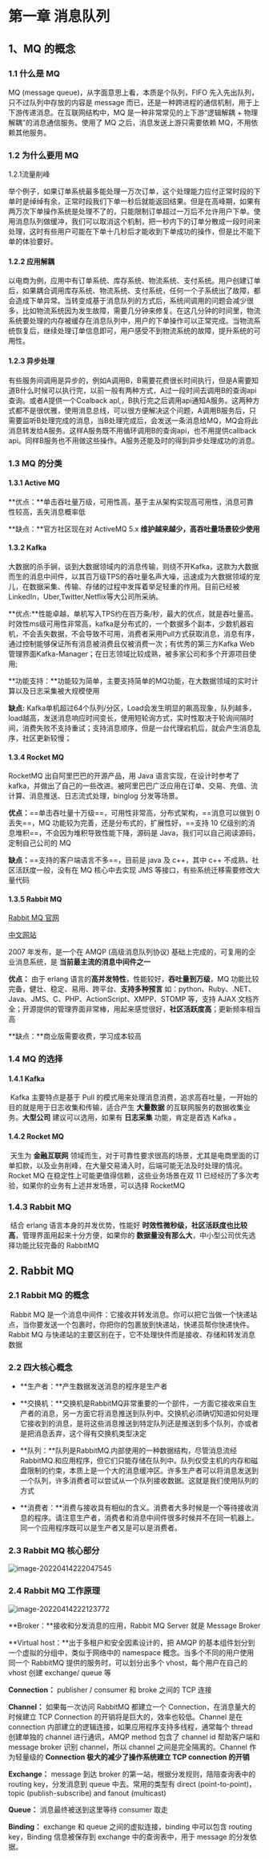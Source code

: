 # 第一章 消息队列

## 1、MQ 的概念

### 1.1 什么是 MQ
MQ (message queue)，从字面意思上看，本质是个队列，FIFO 先入先出队列，只不过队列中存放的内容是 message 而已，还是一种跨进程的通信机制，用于上下游传递消息。在互联网结构中，MQ 是一种非常常见的上下游“逻辑解耦 + 物理解耦”的消息通信服务。使用了 MQ 之后，消息发送上游只需要依赖 MQ，不用依赖其他服务。





### 1.2 为什么要用 MQ
1.2.1流量削峰

举个例子，如果订单系统最多能处理一万次订单，这个处理能力应付正常时段的下单时是绰绰有余，正常时段我们下单一秒后就能返回结果。但是在高峰期，如果有两万次下单操作系统是处理不了的，只能限制订单超过一万后不允许用户下单。使用消息队列做缓冲，我们可以取消这个机制，把一秒内下的订单分散成一段时间来处理，这时有些用户可能在下单十几秒后才能收到下单成功的操作，但是比不能下单的体验要好。



#### 1.2.2 应用解耦
以电商为例，应用中有订单系统、库存系统、物流系统、支付系统。用户创建订单后，如果耦合调用库存系统、物流系统、支付系统，任何一个子系统出了故障，都会造成下单异常。当转变成基于消息队列的方式后，系统间调用的问题会减少很多，比如物流系统因为发生故障，需要几分钟来修复。在这几分钟的时间里，物流系统要处理的内存被缓存在消息队列中，用户的下单操作可以正常完成。当物流系统恢复后，继续处理订单信息即可，用户感受不到物流系统的故障，提升系统的可用性。



#### 1.2.3 异步处理
有些服务间调用是异步的，例如A调用B，B需要花费很长时间执行，但是A需要知道B什么时候可以执行完，以前一般有两种方式，A过一段时间去调用B的查询api查询。或者A提供一个Ccalback apl,，B执行完之后调用api通知A服务。这两种方式都不是很优雅，使用消息总线，可以很方便解决这个问题，A调用B服务后，只需要监听B处理完成的消息，当B处理完成后，会发送一条消息给MQ，MQ会将此消息转发给A服务。这样A服务既不用循环调用B的查询api，也不用提供callback api。同样B服务也不用做这些操作。A服务还能及时的得到异步处理成功的消息。




### 1.3  MQ 的分类
#### 1.3.1 Active MQ

**优点：**单击吞吐量万级，可用性高，基于主从架构实现高可用性，消息可靠性较高，丢失消息概率低

**缺点：**官方社区现在对 ActiveMQ 5.x **维护越来越少，高吞吐量场景较少使用**



#### 1.3.2 Kafka

 大数据的杀手锏，谈到大数据领域内的消息传输，则绕不开Kafka，这款为大数据而生的消息中间件，以其百万级TPS的吞吐量名声大噪，迅速成为大数据领域的宠儿，在数据采集、传输、存储的过程中发挥着举足轻重的作用。目前已经被LinkedIn，Uber,Twitter,Netflix等大公司所采纳。

**优点:**性能卓越，单机写入TPS约在百万条/秒，最大的优点，就是吞吐量高。时效性ms级可用性非常高，kafka是分布式的，一个数据多个副本，少数机器宕机，不会丢失数据，不会导致不可用，消费者采用Pull方式获取消息，消息有序，通过控制能够保证所有消息被消费且仅被消费一次；有优秀的第三方Kafka Web管理界面Kafka-Manager；在日志领域比较成熟，被多家公司和多个开源项目使用;

**功能支持：**功能较为简单，主要支持简单的MQ功能，在大数据领域的实时计算以及日志采集被大规模使用

**缺点:** Kafka单机超过64个队列/分区，Load会发生明显的飙高现象，队列越多，load越高，发送消息响应时间变长，使用短轮询方式，实时性取决于轮询间隔时间，消费失败不支持重试；支持消息顺序，但是一台代理宕机后，就会产生消息乱序，社区更新较慢；



#### 1.3.4 Rocket MQ

RocketMQ 出自阿里巴巴的开源产品，用 Java 语言实现，在设计时参考了 kafka，并做出了自己的一些改进。被阿里巴巴广泛应用在订单、交易、充值、流计算、消息推送、日志流式处理，binglog 分发等场景。

**优点：**==单击吞吐量十万级==，可用性非常高，分布式架构，==消息可以做到 0 丢失==，MQ 功能较为完善，还是分布式的，扩展性好，==支持 10 亿级别的消息堆积==，不会因为堆积导致性能下降，源码是 Java，我们可以自己阅读源码，定制自己公司的 MQ

**缺点：**==支持的客户端语言不多==，目前是 java 及 c++，其中 c++ 不成熟，社区活跃度一般，没有在 MQ 核心中去实现 JMS 等接口，有些系统迁移需要修改大量代码



#### 1.3.5 Rabbit MQ

[Rabbit MQ 官网](https://rabbitmq.com/)

[中文网站](http://rabbitmq.mr-ping.com/)



2007 年发布，是一个在 AMQP (高级消息队列协议) 基础上完成的，可复用的企业消息系统，是 **当前最主流的消息中间件之一**

**优点：** 由于 erlang 语言的**高并发特性**，性能较好，**吞吐量到万级**，MQ 功能比较完备，健壮、稳定、易用、跨平台、**支持多种预言** 如：python、Ruby、.NET、Java、JMS、C、PHP、ActionScript、XMPP、STOMP 等，支持 AJAX 文档齐全；开源提供的管理界面非常棒，用起来感觉很好，**社区活跃度高**；更新频率相当高

**缺点：**商业版需要收费，学习成本较高



### 1.4 MQ 的选择

####  1.4.1 Kafka

​	Kafka 主要特点是基于 Pull 的模式用来处理消息消费，追求高吞吐量，一开始的目的就是用于日志收集和传输，适合产生 **大量数据** 的互联网服务的数据收集业务。**大型公司** 建议可以选用，如果有 **日志采集** 功能，肯定是首选 Kafka 。



#### 1.4.2 Rocket MQ

​	天生为 **金融互联网** 领域而生，对于可靠性要求很高的场景，尤其是电商里面的订单扣款，以及业务削峰，在大量交易涌入时，后端可能无法及时处理的情况。Rocket MQ 在稳定性上可能更值得信赖，这些业务场景在双 11 已经经历了多次考验，如果你的业务有上述并发场景，可以选择 RocketMQ



### 1.4.3 Rabbit MQ

​	结合 erlang 语言本身的并发优势，性能好 **时效性微秒级，社区活跃度也比较高**，管理界面用起来十分方便，如果你的 **数据量没有那么大**，中小型公司优先选择功能比较完备的 RabbitMQ





## 2. Rabbit MQ

### 2.1 Rabbit MQ 的概念

​	Rabbit MQ 是一个消息中间件：它接收并转发消息。你可以把它当做一个快递站点，当你要发送一个包裹时，你把你的包裹放到快递站，快递员帮你快递快件。Rabbit MQ 与快递站的主要区别在于，它不处理快件而是接收、存储和转发消息数据



### 2.2 四大核心概念

- **生产者：**产生数据发送消息的程序是生产者

- **交换机：**交换机是RabbitMQ非常重要的一个部件，一方面它接收来自生产者的消息，另一方面它将消息推送到队列中。交换机必须确切知道如何处理它接收到的消息，是将这些消息推送到特定队列还是推送到多个队列，亦或者是把消息丢弃，这个得有交换机类型决定
- **队列：**队列是RabbitMQ.内部使用的一种数据结构，尽管消息流经RabbitMQ.和应用程序，但它们只能存储在队列中。队列仅受主机的内存和磁盘限制的约束，本质上是一个大的消息缓冲区。许多生产者可以将消息发送到一个队列，许多消费者可以尝试从一个队列接收数据。这就是我们使用队列的方式
- **消费者：**消费与接收具有相似的含义。消费者大多时候是一个等待接收消息的程序。请注意生产者，消费者和消息中间件很多时候并不在同一机器上。同一个应用程序既可以是生产者又是可以是消费者。



### 2.3 Rabbit MQ 核心部分

![image-20220414222047545](https://cdn.jsdelivr.net/gh/xinyi1483/image@main/history/image-20220414222047545.png)





### 2.4 Rabbit MQ 工作原理

![image-20220414222123772](https://cdn.jsdelivr.net/gh/xinyi1483/image@main/history/image-20220414222123772.png)





**Broker：**接收和分发消息的应用，Rabbit MQ Server 就是 Message Broker

**Virtual host：**出于多租户和安全因素设计的，把 AMQP 的基本组件划分到一个虚拟的分组中，类似于网络中的 namespace 概念。当多个不同的用户使用同一个 RabbitMQ 提供的服务时，可以划分出多个 vhost，每个用户在自己的 vhost 创建 exchange/ queue 等

**Connection：** publisher / consumer 和 broke 之间的 TCP 连接

**Channel：** 如果每一次访问 RabbitMQ 都建立一个 Connection，在消息量大的时候建立 TCP Connection 的开销将是巨大的，效率也较低。Channel 是在 connection 内部建立的逻辑连接，如果应用程序支持多线程，通常每个 thread 创建单独的 channel 进行通讯，AMQP method 包含了 channel id 帮助客户端和 message broker 识别 channel，所以 channel 之间是完全隔离的。Channel 作为轻量级的 **Connection 极大的减少了操作系统建立 TCP connection 的开销**

**Exchange：** message 到达 broker 的第一站，根据分发规则，陪陪查询表中的 routing key，分发消息到 queue 中去。常用的类型有 direct (point-to-point)，topic (publish-subscribe) and fanout (multicast)

**Queue：** 消息最终被送到这里等待 consumer 取走

**Binding：** exchange 和 queue 之间的虚拟连接，binding 中可以包含 routing key，Binding 信息被保存到 exchange 中的查询表中，用于 message 的分发依据。









































































